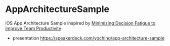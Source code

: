 # AppArchitectureSample

iOS App Architecture Sample inspired by [Minimizing Decision Fatigue to Improve Team Productivity](https://www.slideshare.net/DerekLee/minimizing-decision-fatigue-to-improve-team-productivity)

- presentation
https://speakerdeck.com/yoching/app-architecture-sample
